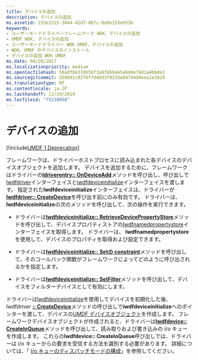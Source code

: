 ```yaml
---
title: デバイスの追加
description: デバイスの追加
ms.assetid: 233e3315-3044-42d7-867c-0a9e153eb53b
keywords:
- ユーザーモードドライバーフレームワーク WDK、デバイスの追加
- UMDF WDK, デバイスの追加
- ユーザーモードドライバー WDK UMDF、デバイスの追加
- WDK、UMDF のデバイスのインストール
- デバイスの追加 WDK UMDF
ms.date: 04/20/2017
ms.localizationpriority: medium
ms.openlocfilehash: 50a8fbb37db5bf3a8f6b9a65e6d8e79d1a4bbde2
ms.sourcegitcommit: d30691c8276f7dddd3f8333e84744ddeea1e1020
ms.translationtype: MT
ms.contentlocale: ja-JP
ms.lasthandoff: 12/19/2019
ms.locfileid: "75210050"
---
```

# <a name="adding-a-device"></a>デバイスの追加


[!include[UMDF 1 Deprecation](../includes/umdf-1-deprecation.md)]

フレームワークは、ドライバーホストプロセスに読み込まれた各デバイスのデバイスオブジェクトを追加します。 デバイスを追加するために、フレームワークはドライバーの[**Idriverentry:: OnDeviceAdd**](https://docs.microsoft.com/windows-hardware/drivers/ddi/wudfddi/nf-wudfddi-idriverentry-ondeviceadd)メソッドを呼び出し、呼び出しで[Iwdfdriver](https://docs.microsoft.com/windows-hardware/drivers/ddi/wudfddi/nn-wudfddi-iwdfdriver)インターフェイスと[iwdfdeviceinitialize](https://docs.microsoft.com/windows-hardware/drivers/ddi/wudfddi/nn-wudfddi-iwdfdeviceinitialize)インターフェイスを渡します。 指定された**Iwdfdeviceinitialize**インターフェイスは、ドライバーが[**Iwdfdriver:: CreateDevice**](https://docs.microsoft.com/windows-hardware/drivers/ddi/wudfddi/nf-wudfddi-iwdfdriver-createdevice)を呼び出す前にのみ有効です。 ドライバーは、 **Iwdfdeviceinitialize**の次のメソッドを呼び出して、次の操作を実行できます。

-   ドライバーは[**Iwdfdeviceinitialize:: RetrieveDevicePropertyStore**](https://docs.microsoft.com/windows-hardware/drivers/ddi/wudfddi/nf-wudfddi-iwdfdeviceinitialize-retrievedevicepropertystore)メソッドを呼び出して、デバイスプロパティストアの[Iwdfnamedpropertystore](https://docs.microsoft.com/windows-hardware/drivers/ddi/wudfddi/nn-wudfddi-iwdfnamedpropertystore)インターフェイスを取得します。 ドライバーは、 **Iwdfnamedpropertystore**を使用して、デバイスのプロパティを取得および設定できます。

-   ドライバーは[**Iwdfdeviceinitialize:: Setの constraint**](https://docs.microsoft.com/windows-hardware/drivers/ddi/wudfddi/nf-wudfddi-iwdfdeviceinitialize-setlockingconstraint)メソッドを呼び出して、そのコールバック関数がフレームワークによってどのように呼び出されるかを指定します。

-   ドライバーは[**Iwdfdeviceinitialize:: SetFilter**](https://docs.microsoft.com/windows-hardware/drivers/ddi/wudfddi/nf-wudfddi-iwdfdeviceinitialize-setfilter)メソッドを呼び出して、デバイスをフィルターデバイスとして有効にします。

ドライバーは[Iwdfdeviceinitialize](https://docs.microsoft.com/windows-hardware/drivers/ddi/wudfddi/nn-wudfddi-iwdfdeviceinitialize)を使用してデバイスを初期化した後、Iwdfdriver [**:: CreateDevice**](https://docs.microsoft.com/windows-hardware/drivers/ddi/wudfddi/nf-wudfddi-iwdfdriver-createdevice)メソッドの呼び出しで**iwdfdeviceinitialize**へのポインターを渡して、デバイスの[UMDF デバイスオブジェクト](framework-device-object.md)を作成します。 フレームワークデバイスオブジェクトが作成されると、ドライバーは[**Iwdfdevice:: CreateIoQueue**](https://docs.microsoft.com/windows-hardware/drivers/ddi/wudfddi/nf-wudfddi-iwdfdevice-createioqueue)メソッドを呼び出して、読み取りおよび書き込みの i/o キューを作成します。 これらの**Iwdfdevice:: CreateIoQueue**呼び出しでは、ドライバーは i/o キューからの要求を受信する方法を識別する必要があります。 詳細については、「 [I/o キューのディスパッチモードの構成](configuring-dispatch-mode-for-an-i-o-queue.md)」を参照してください。

 

 





